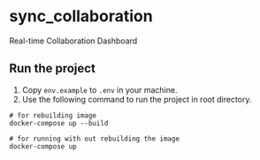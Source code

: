 # sync_collaboration

Real-time Collaboration Dashboard

## Run the project

1. Copy `env.example` to `.env` in your machine.
2. Use the following command to run the project in root directory.

```shell
# for rebuilding image
docker-compose up --build

# for running with out rebuilding the image
docker-compose up
```
